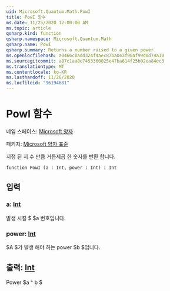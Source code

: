 ```yaml
---
uid: Microsoft.Quantum.Math.PowI
title: PowI 함수
ms.date: 11/25/2020 12:00:00 AM
ms.topic: article
qsharp.kind: function
qsharp.namespace: Microsoft.Quantum.Math
qsharp.name: PowI
qsharp.summary: Returns a number raised to a given power.
ms.openlocfilehash: a0466cbadd324f4aec87ba043f90af99d0d74a10
ms.sourcegitcommit: a87c1aa8e7453360025e47ba614f25b02ea84ec3
ms.translationtype: MT
ms.contentlocale: ko-KR
ms.lasthandoff: 11/26/2020
ms.locfileid: "96194681"
---
```

# <a name="powi-function"></a>PowI 함수

네임 스페이스: [Microsoft 양자](xref:Microsoft.Quantum.Math)

패키지: [Microsoft 양자 표준](https://nuget.org/packages/Microsoft.Quantum.Standard)


지정 된 지 수 만큼 거듭제곱 한 숫자를 반환 합니다.

```qsharp
function PowI (a : Int, power : Int) : Int
```


## <a name="input"></a>입력

### <a name="a--int"></a>a: [Int](xref:microsoft.quantum.lang-ref.int)

발생 시킬 $ $a 번호입니다.


### <a name="power--int"></a>power: [Int](xref:microsoft.quantum.lang-ref.int)

$A $가 발생 해야 하는 power $b $입니다.



## <a name="output--int"></a>출력: [Int](xref:microsoft.quantum.lang-ref.int)

Power $a ^ b $